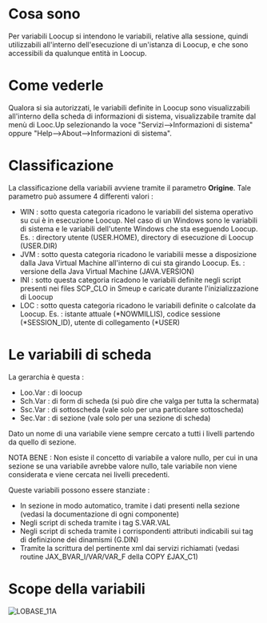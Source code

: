 # Cosa sono
Per variabili Loocup si intendono le variabili, relative alla sessione, quindi utilizzabili all'interno dell'esecuzione di un'istanza di Loocup, e che sono accessibili da qualunque entità in Loocup.
# Come vederle
Qualora si sia autorizzati, le variabili definite in Loocup sono visualizzabili all'interno della scheda di informazioni di sistema, visualizzabile tramite dal menù di Looc.Up selezionando la voce "Servizi-->Informazioni di sistema" oppure "Help-->About-->Informazioni di sistema".
# Classificazione
La classificazione della variabili avviene tramite il parametro **Origine**.
Tale parametro può assumere 4 differenti valori : 

- WIN :  sotto questa categoria ricadono le variabili del sistema operativo su cui è in esecuzione Loocup. Nel caso di un Windows sono le variabili di sistema e le variabili dell'utente Windows che sta eseguendo Loocup. Es. :  directory utente (USER.HOME), directory di esecuzione di Loocup (USER.DIR)
- JVM :  sotto questa categoria ricadono le variabilii messe a disposizione dalla Java Virtual Machine all'interno di cui sta girando Loocup. Es. :  versione della Java Virtual Machine (JAVA.VERSION)
- INI :  sotto questa categoria ricadono le variabili definite negli script presenti nei files SCP_CLO in Smeup e caricate durante l'inizializzazione di Loocup
- LOC :  sotto questa categoria ricadono le variabili definite o calcolate da Loocup. Es. :  istante attuale (*NOWMILLIS), codice sessione (*SESSION_ID), utente di collegamento (*USER)


# Le variabili di scheda
La gerarchia è questa : 
* Loo.Var :  di loocup
* Sch.Var :  di form di scheda (si può dire che valga per tutta la schermata)
* Ssc.Var :  di sottoscheda (vale solo per una particolare sottoscheda)
* Sec.Var :  di sezione (vale solo per una sezione di scheda)

Dato un nome di una variabile viene sempre cercato a tutti i livelli partendo da quello di sezione.

NOTA BENE :  Non esiste il concetto di variabile a valore nullo, per cui in una sezione se una variabile avrebbe valore nullo, tale variabile non viene considerata e viene cercata nei livelli precedenti.

Queste variabili possono essere stanziate : 
* In sezione in modo automatico, tramite i dati presenti nella sezione (vedasi la documentazione di ogni componente)
* Negli script di scheda tramite i tag S.VAR.VAL
* Negli script di scheda tramite i corrispondenti attributi indicabili sui tag di definizione dei dinamismi (G.DIN)
* Tramite la scrittura del pertinente xml dai servizi richiamati (vedasi routine JAX_BVAR_I/VAR/VAR_F della COPY £JAX_C1)

# Scope della variabili

![LOBASE_11A](http://localhost:3000/immagini/LOBASE_11A/LOBASE_11A.png)